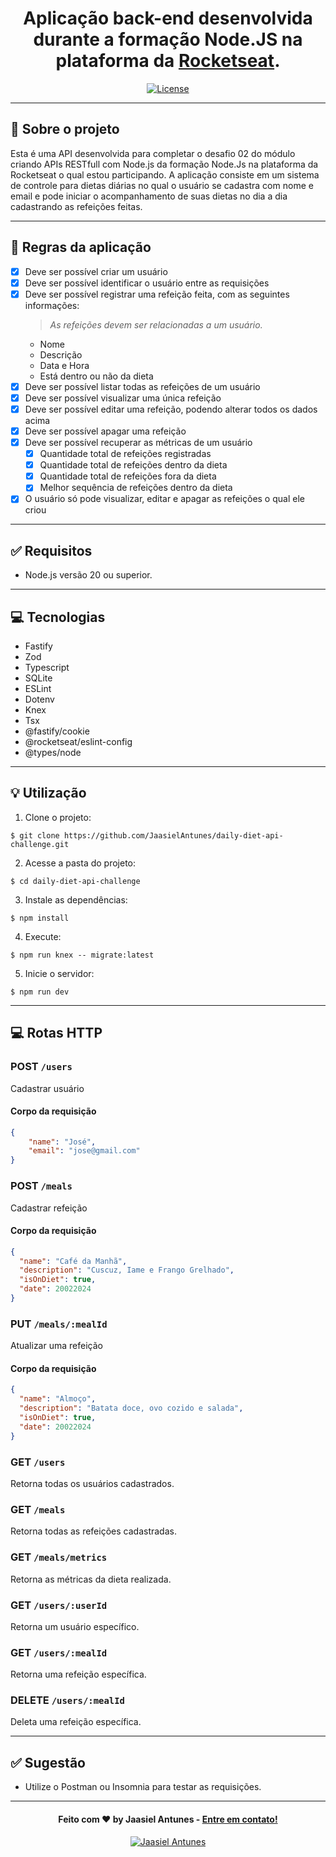 <h1 align="center">
  Aplicação back-end desenvolvida durante a formação Node.JS na plataforma da <a href="https://app.rocketseat.com.br/home">Rocketseat</a>.
</h1>

<p align="center">
  <a href="LICENSE"><img  src="https://img.shields.io/github/license/Ileriayo/markdown-badges?style=for-the-badge" alt="License"></a>
</p>

---

## 📁 Sobre o projeto

Esta é uma API desenvolvida para completar o desafio 02 do módulo criando APIs RESTfull com Node.js da formação Node.Js na plataforma da Rocketseat o qual estou participando.
A aplicação consiste em um sistema de controle para dietas diárias no qual o usuário se cadastra com nome e email e pode iniciar o acompanhamento de suas dietas no dia a dia
cadastrando as refeições feitas.

---

## 📝 Regras da aplicação

- [x] Deve ser possível criar um usuário
- [x] Deve ser possível identificar o usuário entre as requisições
- [x] Deve ser possível registrar uma refeição feita, com as seguintes informações:
  > *As refeições devem ser relacionadas a um usuário.*
  - Nome
  - Descrição
  - Data e Hora
  - Está dentro ou não da dieta
- [x] Deve ser possível listar todas as refeições de um usuário
- [x] Deve ser possível visualizar uma única refeição
- [x] Deve ser possível editar uma refeição, podendo alterar todos os dados acima
- [x] Deve ser possível apagar uma refeição
- [x] Deve ser possível recuperar as métricas de um usuário
  - [x] Quantidade total de refeições registradas
  - [x] Quantidade total de refeições dentro da dieta
  - [x] Quantidade total de refeições fora da dieta
  - [x] Melhor sequência de refeições dentro da dieta
- [x] O usuário só pode visualizar, editar e apagar as refeições o qual ele criou

---

## ✅ Requisitos

- Node.js versão 20 ou superior.

---

## 💻 Tecnologias

- Fastify
- Zod
- Typescript
- SQLite
- ESLint
- Dotenv
- Knex
- Tsx
- @fastify/cookie
- @rocketseat/eslint-config
- @types/node

---

## 💡 Utilização

1. Clone o projeto:

```
$ git clone https://github.com/JaasielAntunes/daily-diet-api-challenge.git
```

2. Acesse a pasta do projeto:

```
$ cd daily-diet-api-challenge
```

3. Instale as dependências:

```
$ npm install
```

4. Execute:

```
$ npm run knex -- migrate:latest
```

5. Inicie o servidor:

```
$ npm run dev
```

---

## 💻 Rotas HTTP

### POST `/users`

Cadastrar usuário

#### Corpo da requisição

```json
{
    "name": "José",
    "email": "jose@gmail.com"
}
```

### POST `/meals`

Cadastrar refeição

#### Corpo da requisição

```json
{
  "name": "Café da Manhã",
  "description": "Cuscuz, Iame e Frango Grelhado",
  "isOnDiet": true,
  "date": 20022024
}
```

### PUT `/meals/:mealId`

Atualizar uma refeição

#### Corpo da requisição

```json
{
  "name": "Almoço",
  "description": "Batata doce, ovo cozido e salada",
  "isOnDiet": true,
  "date": 20022024
}
```

### GET `/users`

Retorna todas os usuários cadastrados.

### GET `/meals`

Retorna todas as refeições cadastradas.

### GET `/meals/metrics`

Retorna as métricas da dieta realizada.

### GET `/users/:userId`

Retorna um usuário específico.

### GET `/users/:mealId`

Retorna uma refeição específica.

### DELETE `/users/:mealId`

Deleta uma refeição específica.

---

## ✅ Sugestão

- Utilize o Postman ou Insomnia para testar as requisições.

---

<h4 align="center">
  Feito com ❤️ by Jaasiel Antunes - <a href="mailto:contato.jaasiel@gmail.com.com">Entre em contato!</a>
</h4>

<p align="center">
  <a href="https://www.linkedin.com/in/jaasiel-antunes-1517b41bb/">
    <img alt="Jaasiel Antunes" src="https://img.shields.io/badge/LinkedIn-Jaasiel-0e76a8?style=flat&logoColor=white&logo=linkedin">
  </a>
</p>
